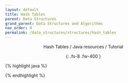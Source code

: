 ```yaml
---
layout: default
title: Hash Tables
parent: Data Structures
grand_parent: Data Structures and Algorithms
nav_order: 9
permalink: /data_structures/structures/hash_tables
---
```

<div align="center" markdown="1">
Hash Tables / Java resources / Tutorial

{: .fs-8 .fw-400 }
</div>

{% highlight java %}

{% endhighlight %}
